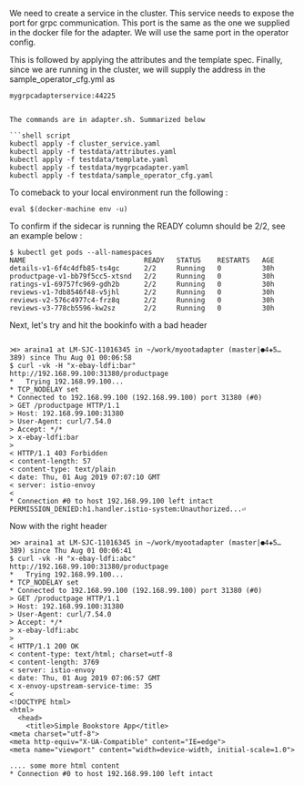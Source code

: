 We need to create a service in the cluster. This service needs to expose the port for grpc communication.
This port is the same as the one we supplied in the docker file for the adapter.
We will use the same port in the operator config.

This is followed by applying the attributes and the template spec. 
Finally, since we are running in the cluster, we will supply the address in the sample_operator_cfg.yml as 

```
mygrpcadapterservice:44225
```

```

The commands are in adapter.sh. Summarized below

```shell script
kubectl apply -f cluster_service.yaml
kubectl apply -f testdata/attributes.yaml
kubectl apply -f testdata/template.yaml
kubectl apply -f testdata/mygrpcadapter.yaml
kubectl apply -f testdata/sample_operator_cfg.yaml
```

To comeback to your local environment run the following :
```shell script
eval $(docker-machine env -u)
```

To confirm if the sidecar is running the READY column should be 2/2, see an example below :

```shell script
$ kubectl get pods --all-namespaces
NAME                             READY   STATUS    RESTARTS   AGE
details-v1-6f4c4dfb85-ts4gc      2/2     Running   0          30h
productpage-v1-bb79f5cc5-xtsnd   2/2     Running   0          30h
ratings-v1-69757fc969-gdh2b      2/2     Running   0          30h
reviews-v1-7db8546f48-v5jhl      2/2     Running   0          30h
reviews-v2-576c4977c4-frz8q      2/2     Running   0          30h
reviews-v3-778cb5596-kw2sz       2/2     Running   0          30h
```

Next, let's try and hit the bookinfo with a bad header
```shell script

⋊> araina1 at LM-SJC-11016345 in ~/work/myootadapter (master|●4✚5…389) since Thu Aug 01 00:06:58
$ curl -vk -H "x-ebay-ldfi:bar" http://192.168.99.100:31380/productpage
*   Trying 192.168.99.100...
* TCP_NODELAY set
* Connected to 192.168.99.100 (192.168.99.100) port 31380 (#0)
> GET /productpage HTTP/1.1
> Host: 192.168.99.100:31380
> User-Agent: curl/7.54.0
> Accept: */*
> x-ebay-ldfi:bar
>
< HTTP/1.1 403 Forbidden
< content-length: 57
< content-type: text/plain
< date: Thu, 01 Aug 2019 07:07:10 GMT
< server: istio-envoy
<
* Connection #0 to host 192.168.99.100 left intact
PERMISSION_DENIED:h1.handler.istio-system:Unauthorized...⏎
```

Now with the right header 

```shell script
⋊> araina1 at LM-SJC-11016345 in ~/work/myootadapter (master|●4✚5…389) since Thu Aug 01 00:06:41
$ curl -vk -H "x-ebay-ldfi:abc" http://192.168.99.100:31380/productpage
*   Trying 192.168.99.100...
* TCP_NODELAY set
* Connected to 192.168.99.100 (192.168.99.100) port 31380 (#0)
> GET /productpage HTTP/1.1
> Host: 192.168.99.100:31380
> User-Agent: curl/7.54.0
> Accept: */*
> x-ebay-ldfi:abc
>
< HTTP/1.1 200 OK
< content-type: text/html; charset=utf-8
< content-length: 3769
< server: istio-envoy
< date: Thu, 01 Aug 2019 07:06:57 GMT
< x-envoy-upstream-service-time: 35
<
<!DOCTYPE html>
<html>
  <head>
    <title>Simple Bookstore App</title>
<meta charset="utf-8">
<meta http-equiv="X-UA-Compatible" content="IE=edge">
<meta name="viewport" content="width=device-width, initial-scale=1.0">

.... some more html content
* Connection #0 to host 192.168.99.100 left intact
```